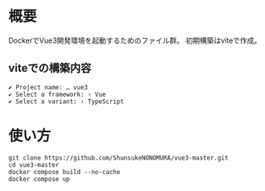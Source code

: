# 概要
DockerでVue3開発環境を起動するためのファイル群。
初期構築はviteで作成。

## viteでの構築内容
```
✔ Project name: … vue3
✔ Select a framework: › Vue
✔ Select a variant: › TypeScript
```

# 使い方
```
git clone https://github.com/ShunsukeNONOMURA/vue3-master.git
cd vue3-master
docker compose build --no-cache
docker compose up
```